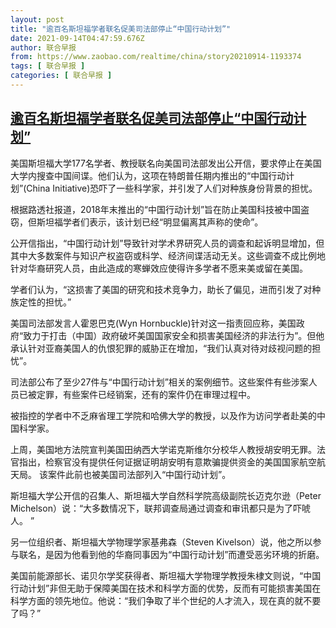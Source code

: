 ```yaml
---
layout: post
title: "逾百名斯坦福学者联名促美司法部停止“中国行动计划”"
date: 2021-09-14T04:47:59.676Z
author: 联合早报
from: https://www.zaobao.com/realtime/china/story20210914-1193374
tags: [ 联合早报 ]
categories: [ 联合早报 ]
---
```

<!--1631613840000-->
[逾百名斯坦福学者联名促美司法部停止“中国行动计划”](https://www.zaobao.com/realtime/china/story20210914-1193374)
------

<div>
<p>美国斯坦福大学177名学者、教授联名向美国司法部发出公开信，要求停止在美国大学内搜查中国间谍。他们认为，这项在特朗普任期内推出的“中国行动计划”(China Initiative)恐吓了一些科学家，并引发了人们对种族身份背景的担忧。</p><p>根据路透社报道，2018年末推出的“中国行动计划”旨在防止美国科技被中国盗窃，但斯坦福学者们表示，该计划已经“明显偏离其声称的使命”。</p><p>公开信指出，“中国行动计划”导致针对学术界研究人员的调查和起诉明显增加，但其中大多数案件与知识产权盗窃或科学、经济间谍活动无关。这些调查不成比例地针对华裔研究人员，由此造成的寒蝉效应使得许多学者不愿来美或留在美国。</p><section id="imu"><div id="dfp-ad-imu1">        </div></section><p>学者们认为，“这损害了美国的研究和技术竞争力，助长了偏见，进而引发了对种族定性的担忧。”</p><p>美国司法部发言人霍恩巴克(Wyn Hornbuckle)针对这一指责回应称，美国政府“致力于打击（中国）政府破坏美国国家安全和损害美国经济的非法行为”。但他承认针对亚裔美国人的仇恨犯罪的威胁正在增加，“我们认真对待对歧视问题的担忧”。</p><p>司法部公布了至少27件与“中国行动计划”相关的案例细节。这些案件有些涉案人员已被定罪，有些案件已经销案，还有的案件仍在审理过程中。</p><p>被指控的学者中不乏麻省理工学院和哈佛大学的教授，以及作为访问学者赴美的中国科学家。</p><div id="innity-in-post"></div><div id="dfp-ad-midarticlespecial">        </div><p>上周，美国地方法院宣判美国田纳西大学诺克斯维尔分校华人教授胡安明无罪。法官指出，检察官没有提供任何证据证明胡安明有意欺骗提供资金的美国国家航空航天局。 该案件此前也被美国司法部列入“中国行动计划”。</p><p>斯坦福大学公开信的召集人、斯坦福大学自然科学院高级副院长迈克尔逊（Peter Michelson）说：“大多数情况下，联邦调查局通过调查和审讯都只是为了吓唬人。 ”</p><p>另一位组织者、斯坦福大学物理学家基弗森（Steven Kivelson）说，他之所以参与联名，是因为他看到他的华裔同事因为“中国行动计划”而遭受恶劣环境的折磨。</p><p>美国前能源部长、诺贝尔学奖获得者、斯坦福大学物理学教授朱棣文则说，“中国行动计划”非但无助于保障美国在技术和科学方面的优势，反而有可能损害美国在科学方面的领先地位。他说：“我们争取了半个世纪的人才流入，现在真的就不要了吗？”<br> </p>
</div>
